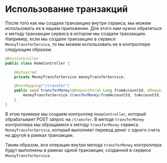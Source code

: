 # Использование транзакций

После того как мы создали транзакцию внутри сервиса, мы можем использовать ее в нашем приложении. Для этого нам нужно
обратиться к методу транзакции сервиса в котором мы создали транзакцию. Например, если мы создали транзакцию в сервисе
`MoneyTransferService`, то мы можем использовать ее в контроллере следующим образом:

```java
@RestController
public class HomeController {

    @Autowired
    private MoneyTransferService moneyTransferService;

    @PostMapping("/transfer")
    public void transferMoney(@RequestParam Long fromAccountId, @RequestParam Long toAccountId, @RequestParam BigDecimal amount) {
        moneyTransferService.transferMoney(fromAccountId, toAccountId, amount);
    }
}
```

В этом примере мы создаем контроллер `HomeController`, который обрабатывает POST запрос на `/transfer`. В методе
`transferMoney` контроллера мы обращаемся к методу `transferMoney` сервиса `MoneyTransferService`, который выполняет
перевод денег с одного счета на другой в рамках транзакции.

Таким образом, все операции внутри метода `transferMoney` контроллера будут выполнены в рамках одной транзакции, созданной
в сервисе `MoneyTransferService`.